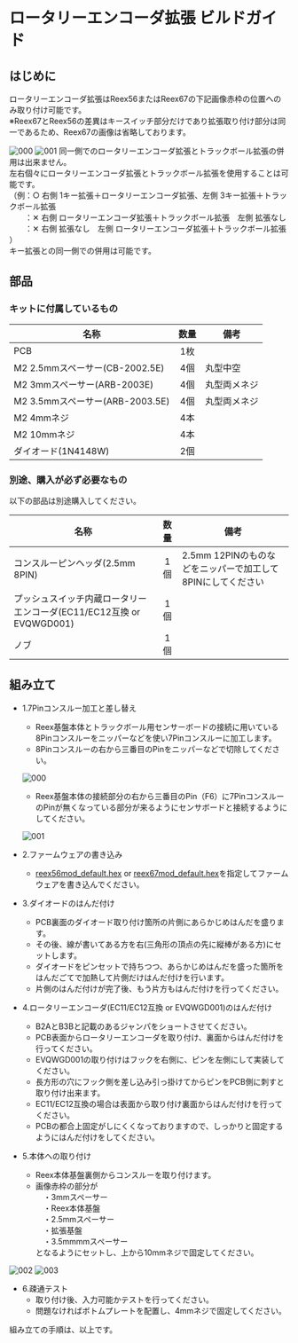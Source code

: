 # ロータリーエンコーダ拡張 ビルドガイド

## はじめに
ロータリーエンコーダ拡張はReex56またはReex67の下記画像赤枠の位置へのみ取り付け可能です。  
※Reex67とReex56の差異はキースイッチ部分だけであり拡張取り付け部分は同一であるため、Reex67の画像は省略しております。

![000](https://github.com/kushima8/Reex/assets/58157342/3e3b8b35-bd9f-493f-af39-c8bc78685e3b)
![001](https://github.com/kushima8/Reex/assets/58157342/4b96448e-bc56-49b5-8b57-6c17a34cfd06)
同一側でのロータリーエンコーダ拡張とトラックボール拡張の併用は出来ません。  
左右個々にロータリーエンコーダ拡張とトラックボール拡張を使用することは可能です。  
（例：○ 右側 1キー拡張＋ロータリーエンコーダ拡張、左側 3キー拡張＋トラックボール拡張  
　　：✕ 右側 ロータリーエンコーダ拡張＋トラックボール拡張　左側 拡張なし   
　　：✕ 右側 拡張なし　左側  ロータリーエンコーダ拡張＋トラックボール拡張 ）  
キー拡張との同一側での併用は可能です。  

## 部品

### キットに付属しているもの

|名称|数量|備考|
|----|:---:|----|
|PCB|1枚|
|M2 2.5mmスペーサー(CB-2002.5E)|4個|丸型中空|
|M2 3mmスペーサー(ARB-2003E)|4個|丸型両メネジ|
|M2 3.5mmスペーサー(ARB-2003.5E)|4個|丸型両メネジ|
|M2 4mmネジ|4本|
|M2 10mmネジ|4本|
|ダイオード(1N4148W)|2個|

### 別途、購入が必ず必要なもの
以下の部品は別途購入してください。

|名称|数量|備考|
|----|:---:|----|
|コンスルーピンヘッダ(2.5mm 8PIN)|1個|2.5mm 12PINのものなどをニッパーで加工して8PINにしてください|
|プッシュスイッチ内蔵ロータリーエンコーダ(EC11/EC12互換 or EVQWGD001)|1個|
|ノブ|1個|

## 組み立て

* 1.7Pinコンスルー加工と差し替え
  * Reex基盤本体とトラックボール用センサーボードの接続に用いている8Pinコンスルーをニッパーなどを使い7Pinコンスルーに加工します。  
  * 8Pinコンスルーの右から三番目のPinをニッパーなどで切除してください。
  
  ![000](https://github.com/kushima8/Reex/assets/58157342/e855b6f8-ed85-4577-9491-9a3f3db513a9)
  * Reex基盤本体の接続部分の右から三番目のPin（F6）に7PinコンスルーのPinが無くなっている部分が来るようにセンサボードと接続するようにしてください。
  
  ![001](https://github.com/kushima8/Reex/assets/58157342/729b627e-7b1c-4b00-ad64-1256854cb8d2)
* 2.ファームウェアの書き込み
  * [reex56mod_default.hex](https://github.com/kushima8/Reex/tree/main/Reex56/HEX/mod/reex56mod_default.hex) or [reex67mod_default.hex](https://github.com/kushima8/Reex/tree/main/Reex67/HEX/mod/reex56mod_default.hex)を指定してファームウェアを書き込んでください。
* 3.ダイオードのはんだ付け
  * PCB裏面のダイオード取り付け箇所の片側にあらかじめはんだを盛ります。  
  * その後、線が書いてある方を右(三角形の頂点の先に縦棒がある方)にセットします。
  * ダイオードをピンセットで持ちつつ、あらかじめはんだを盛った箇所をはんだごてで加熱して片側だけはんだ付けを行います。  
  * 片側のはんだ付けが完了後、もう片方もはんだ付けを行ってください。
* 4.ロータリーエンコーダ(EC11/EC12互換 or EVQWGD001)のはんだ付け
  * B2AとB3Bと記載のあるジャンパをショートさせてください。
  * PCB表面からロータリーエンコーダを取り付け、裏面からはんだ付けを行ってください。
  * EVQWGD001の取り付けはフックを右側に、ピンを左側にして実装してください。
  * 長方形の穴にフック側を差し込み引っ掛けてからピンをPCB側に刺すと取り付け出来ます。
  * EC11/EC12互換の場合は表面から取り付け裏面からはんだ付けを行ってください。
  * PCBの都合上固定がしにくくなっておりますので、しっかりと固定するようにはんだ付けをしてください。
* 5.本体への取り付け
  * Reex本体基盤裏側からコンスルーを取り付けます。
  * 画像赤枠の部分が  
  　・3mmスペーサー  
  　・Reex本体基盤  
  　・2.5mmスペーサー  
  　・拡張基盤  
  　・3.5mmmmスペーサー  
  となるようにセットし、上から10mmネジで固定してください。
  
![002](https://github.com/kushima8/Reex/assets/58157342/00b115ea-7d42-47b0-a740-38cd3ece3ca8)
![003](https://github.com/kushima8/Reex/assets/58157342/ed7336da-6fdb-48cd-b4ff-6e25210e4153)
* 6.疎通テスト
  * 取り付け後、入力可能かテストを行ってください。
  * 問題なければボトムプレートを配置し、4mmネジで固定してください。

組み立ての手順は、以上です。


